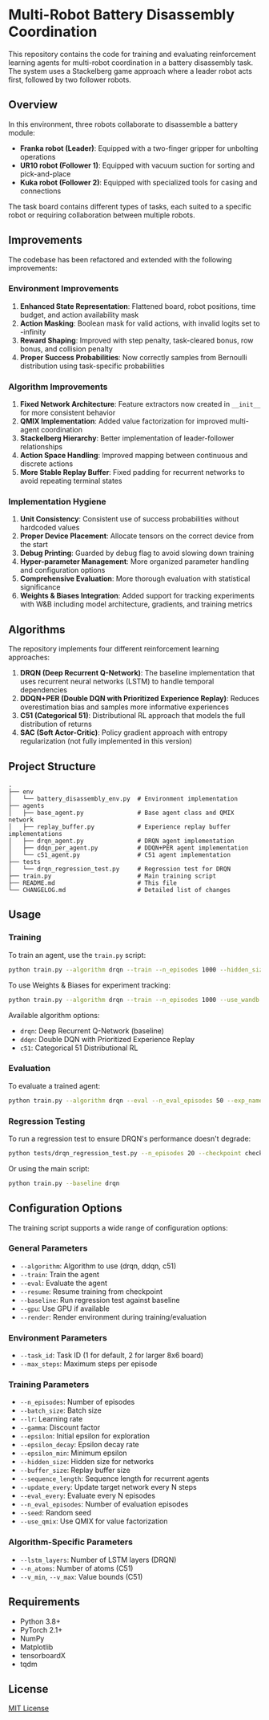 # Multi-Robot Battery Disassembly Coordination

This repository contains the code for training and evaluating reinforcement learning agents for multi-robot coordination in a battery disassembly task. The system uses a Stackelberg game approach where a leader robot acts first, followed by two follower robots.

## Overview

In this environment, three robots collaborate to disassemble a battery module:
- **Franka robot (Leader)**: Equipped with a two-finger gripper for unbolting operations
- **UR10 robot (Follower 1)**: Equipped with vacuum suction for sorting and pick-and-place
- **Kuka robot (Follower 2)**: Equipped with specialized tools for casing and connections

The task board contains different types of tasks, each suited to a specific robot or requiring collaboration between multiple robots.

## Improvements

The codebase has been refactored and extended with the following improvements:

### Environment Improvements
1. **Enhanced State Representation**: Flattened board, robot positions, time budget, and action availability mask
2. **Action Masking**: Boolean mask for valid actions, with invalid logits set to -infinity
3. **Reward Shaping**: Improved with step penalty, task-cleared bonus, row bonus, and collision penalty
4. **Proper Success Probabilities**: Now correctly samples from Bernoulli distribution using task-specific probabilities

### Algorithm Improvements
1. **Fixed Network Architecture**: Feature extractors now created in `__init__` for more consistent behavior
2. **QMIX Implementation**: Added value factorization for improved multi-agent coordination
3. **Stackelberg Hierarchy**: Better implementation of leader-follower relationships
4. **Action Space Handling**: Improved mapping between continuous and discrete actions
5. **More Stable Replay Buffer**: Fixed padding for recurrent networks to avoid repeating terminal states

### Implementation Hygiene
1. **Unit Consistency**: Consistent use of success probabilities without hardcoded values
2. **Proper Device Placement**: Allocate tensors on the correct device from the start
3. **Debug Printing**: Guarded by debug flag to avoid slowing down training
4. **Hyper-parameter Management**: More organized parameter handling and configuration options
5. **Comprehensive Evaluation**: More thorough evaluation with statistical significance
6. **Weights & Biases Integration**: Added support for tracking experiments with W&B including model architecture, gradients, and training metrics

## Algorithms

The repository implements four different reinforcement learning approaches:

1. **DRQN (Deep Recurrent Q-Network)**: The baseline implementation that uses recurrent neural networks (LSTM) to handle temporal dependencies
2. **DDQN+PER (Double DQN with Prioritized Experience Replay)**: Reduces overestimation bias and samples more informative experiences
3. **C51 (Categorical 51)**: Distributional RL approach that models the full distribution of returns
4. **SAC (Soft Actor-Critic)**: Policy gradient approach with entropy regularization (not fully implemented in this version)

## Project Structure

```
.
├── env
│   └── battery_disassembly_env.py  # Environment implementation
├── agents
│   ├── base_agent.py               # Base agent class and QMIX network
│   ├── replay_buffer.py            # Experience replay buffer implementations
│   ├── drqn_agent.py               # DRQN agent implementation
│   ├── ddqn_per_agent.py           # DDQN+PER agent implementation
│   └── c51_agent.py                # C51 agent implementation
├── tests
│   └── drqn_regression_test.py     # Regression test for DRQN
├── train.py                        # Main training script
├── README.md                       # This file
└── CHANGELOG.md                    # Detailed list of changes
```

## Usage

### Training

To train an agent, use the `train.py` script:

```bash
python train.py --algorithm drqn --train --n_episodes 1000 --hidden_size 128 --lr 1e-4
```

To use Weights & Biases for experiment tracking:

```bash
python train.py --algorithm drqn --train --n_episodes 1000 --use_wandb --wandb_project "multi-robot-disassembly"
```

Available algorithm options:
- `drqn`: Deep Recurrent Q-Network (baseline)
- `ddqn`: Double DQN with Prioritized Experience Replay
- `c51`: Categorical 51 Distributional RL

### Evaluation

To evaluate a trained agent:

```bash
python train.py --algorithm drqn --eval --n_eval_episodes 50 --exp_name drqn_experiment --render
```

### Regression Testing

To run a regression test to ensure DRQN's performance doesn't degrade:

```bash
python tests/drqn_regression_test.py --n_episodes 20 --checkpoint checkpoints/drqn_baseline/model_final
```

Or using the main script:

```bash
python train.py --baseline drqn
```

## Configuration Options

The training script supports a wide range of configuration options:

### General Parameters
- `--algorithm`: Algorithm to use (drqn, ddqn, c51)
- `--train`: Train the agent
- `--eval`: Evaluate the agent
- `--resume`: Resume training from checkpoint
- `--baseline`: Run regression test against baseline
- `--gpu`: Use GPU if available
- `--render`: Render environment during training/evaluation

### Environment Parameters
- `--task_id`: Task ID (1 for default, 2 for larger 8x6 board)
- `--max_steps`: Maximum steps per episode

### Training Parameters
- `--n_episodes`: Number of episodes
- `--batch_size`: Batch size
- `--lr`: Learning rate
- `--gamma`: Discount factor
- `--epsilon`: Initial epsilon for exploration
- `--epsilon_decay`: Epsilon decay rate
- `--epsilon_min`: Minimum epsilon
- `--hidden_size`: Hidden size for networks
- `--buffer_size`: Replay buffer size
- `--sequence_length`: Sequence length for recurrent agents
- `--update_every`: Update target network every N steps
- `--eval_every`: Evaluate every N episodes
- `--n_eval_episodes`: Number of evaluation episodes
- `--seed`: Random seed
- `--use_qmix`: Use QMIX for value factorization

### Algorithm-Specific Parameters
- `--lstm_layers`: Number of LSTM layers (DRQN)
- `--n_atoms`: Number of atoms (C51)
- `--v_min`, `--v_max`: Value bounds (C51)

## Requirements

- Python 3.8+
- PyTorch 2.1+
- NumPy
- Matplotlib
- tensorboardX
- tqdm

## License

[MIT License](LICENSE)